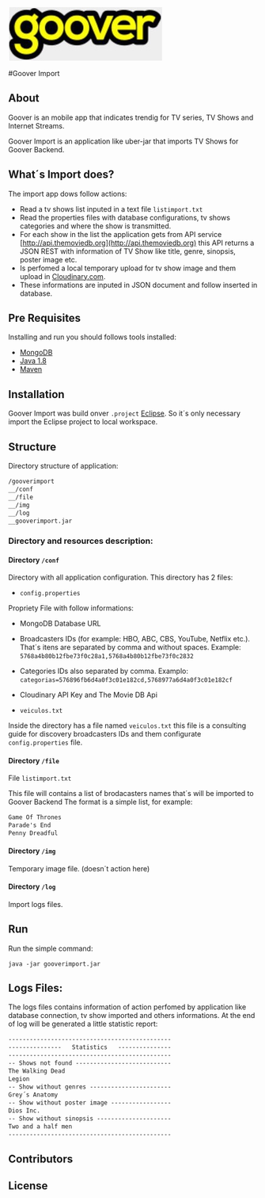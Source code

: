 [![Goover Logo](https://github.com/ederaildo/goover-services/blob/master/goover_logo.jpg?raw=true)](http://www.gooverapp.com/)


#Goover Import

## About

Goover is an mobile app that indicates trendig for TV series, TV Shows and Internet Streams.

Goover Import is an application like uber-jar that imports TV Shows for Goover Backend.

## What´s Import does?

The import app dows follow actions:

* Read a tv shows list inputed in a text file `listimport.txt`
* Read the properties files with database configurations, tv shows categories and where the show is transmitted.
* For each show in the list the application gets from API service [http://api.themoviedb.org](http://api.themoviedb.org) this API returns a JSON REST with information of TV Show like title, genre, sinopsis, poster image etc.
* Is perfomed a local temporary upload for tv show image and them upload in [Cloudinary.com](www.cloudinary.com).
* These informations are inputed in JSON document and follow inserted in database.

## Pre Requisites

Installing and run you should follows tools installed:

* [MongoDB](www.mongodb.org) 
* [Java 1.8](www.java.com)
* [Maven](www.maven.apache.org)

## Installation

Goover Import was build onver `.project` [Eclipse](www.eclipse.org).
So it´s only necessary import the Eclipse project to local workspace.

## Structure

Directory structure of application:

```
/gooverimport
__/conf
__/file
__/img
__/log
__gooverimport.jar
```

### Directory and resources description:


#### Directory ```/conf```

Directory with all application configuration. This directory has 2 files:


* `config.properties`

Propriety File with follow informations:

* MongoDB Database URL
* Broadcasters IDs (for example: HBO, ABC, CBS, YouTube, Netflix etc.). That´s itens are separated by comma and without spaces. Example: `5768a4b80b12fbe73f0c28a1,5768a4b80b12fbe73f0c2832`

* Categories IDs also separated by comma. Examplo:
`categorias=576896fb6d4a0f3c01e182cd,5768977a6d4a0f3c01e182cf`

* Cloudinary API Key and The Movie DB Api



* `veiculos.txt`

Inside the directory has a file named `veiculos.txt` this file is a consulting guide for discovery broadcasters IDs and them configurate `config.properties` file.


	

#### Directory `/file`

File `listimport.txt`

This file will contains a list of brodacasters names that´s will be imported to Goover Backend
The format is a simple list, for example:

```
Game Of Thrones
Parade's End
Penny Dreadful
```

#### Directory `/img`

Temporary image file. (doesn´t action here)


#### Directory `/log`

Import logs files.

## Run

Run the simple command:

```
java -jar gooverimport.jar
```

## Logs Files:

The logs files contains information of action perfomed by application like database connection, tv show imported and others informations.
At the end of log will be generated a little statistic report:

```
----------------------------------------------
---------------   Statistics   ---------------
----------------------------------------------
-- Shows not found ---------------------------
The Walking Dead
Legion
-- Show without genres -----------------------
Grey´s Anatomy
-- Show without poster image -----------------
Dios Inc.
-- Show without sinopsis ---------------------
Two and a half men
----------------------------------------------
```


## Contributors



## License
